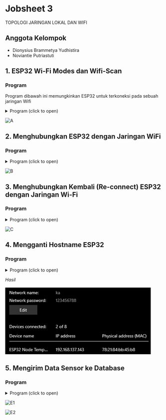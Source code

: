 # Jobsheet 3
TOPOLOGI JARINGAN LOKAL DAN WIFI

## Anggota Kelompok
- Dionysius Brammetya Yudhistira
- Noviantie Putriastuti

## 1. ESP32 Wi-Fi Modes dan Wifi-Scan
### Program
Program dibawah ini memungkinkan ESP32 untuk terkoneksi pada sebuah jaringan Wifi
<details>
  <summary>Program (click to open)</summary>

```c
#include "WiFi.h"
void setup() {
  Serial.begin(115200);
  // Set WiFi to station mode and disconnect from an AP if it was previously connected
  WiFi.mode(WIFI_STA);
  WiFi.disconnect();
  delay(100);
  Serial.println("Setup done");
}
void loop() {
  Serial.println("scan start");
  // WiFi.scanNetworks will return the number of networks found
  int n = WiFi.scanNetworks();
  Serial.println("scan done");
  if (n == 0) {
  Serial.println("no networks found");
  } else {
    Serial.print(n);
    Serial.println(" networks found");
    for (int i = 0; i < n; ++i) {
      // Print SSID and RSSI for each network found
      Serial.print(i + 1);
      Serial.print(": ");
      Serial.print(WiFi.SSID(i));
      Serial.print(" (");
      Serial.print(WiFi.RSSI(i));
      Serial.print(")");
      Serial.println((WiFi.encryptionType(i) == WIFI_AUTH_OPEN)?" ":"*");
      delay(10);
      }
  }
  Serial.println("");
  // Wait a bit before scanning again
  delay(5000);
}
```
</details>
  
![A](https://user-images.githubusercontent.com/121749328/210864242-01245101-090a-4e99-addc-b7eecd0afbda.png)

## 2. Menghubungkan ESP32 dengan Jaringan WiFi
### Program
<details>
  <summary>Program (click to open)</summary>
 
 ```c
    #include <WiFi.h>
    // Replace with your network credentials (STATION)
    const char* ssid = "ka";
    const char* password = "123456788";
    void initWiFi() {
      WiFi.mode(WIFI_STA);
      WiFi.begin(ssid, password);
      Serial.print("Connecting to WiFi ..");
      while (WiFi.status() != WL_CONNECTED) {
      Serial.print('.');
      delay(1000);
      }
    Serial.println(WiFi.localIP());
    }
    void setup() {
      Serial.begin(115200);
      initWiFi();
      Serial.print("RRSI: ");
      Serial.println(WiFi.RSSI());
      }
    void loop() {
     // put your main code here, to run repeatedly:
    }
```
</details>
  
![B](https://user-images.githubusercontent.com/121749328/210864305-34096d81-b74e-422d-85ed-52023efc7cc6.png)

## 3.	Menghubungkan Kembali (Re-connect) ESP32 dengan Jaringan Wi-Fi
### Program
<details>
  <summary>Program (click to open)</summary>
 
```c
#include <WiFi.h>

// Replace with your network credentials (STATION)
const char* ssid = "ka";
const char* password = "123456788";

unsigned long previousMillis = 0;
unsigned long interval = 30000;

void initWiFi() {
  WiFi.mode(WIFI_STA);
  WiFi.begin(ssid, password);
  Serial.print("Connecting to WiFi ..");
  while (WiFi.status() != WL_CONNECTED) {
    Serial.print('.');
    delay(1000);
  }
  Serial.println(WiFi.localIP());
}

void setup() {
  Serial.begin(115200);
  initWiFi();
  Serial.print("RSSI: ");
  Serial.println(WiFi.RSSI());
}

void loop() {
  unsigned long currentMillis = millis();
  // if WiFi is down, try reconnecting every CHECK_WIFI_TIME seconds
  if ((WiFi.status() != WL_CONNECTED) && (currentMillis - previousMillis >=interval)) {
    Serial.print(millis());
    Serial.println("Reconnecting to WiFi...");
    WiFi.disconnect();
    WiFi.reconnect();
    previousMillis = currentMillis;
  }
}
```
</details>
  
![C](https://user-images.githubusercontent.com/121749328/210864363-a0713bc2-f431-4363-b993-6e510bc83c2b.png)

## 4. Mengganti Hostname ESP32
### Program
<details>
  <summary>Program (click to open)</summary>
 
```c
#include <WiFi.h>
// Replace with your network credentials (STATION)
const char* ssid = "ka";
const char* password = "123456788";
String hostname = "ESP32 Node Temperature";
void initWiFi() {
 WiFi.mode(WIFI_STA);
 WiFi.config(INADDR_NONE, INADDR_NONE, INADDR_NONE, INADDR_NONE);
 WiFi.setHostname(hostname.c_str()); //define hostname
 //wifi_station_set_hostname( hostname.c_str() );
 WiFi.begin(ssid, password);
 Serial.print("Connecting to WiFi ..");
 while (WiFi.status() != WL_CONNECTED) {
 Serial.print('.');
 delay(1000);
 }
 Serial.println(WiFi.localIP());
}
void setup() {
 Serial.begin(115200);
 initWiFi();
 Serial.print("RRSI: ");
 Serial.println(WiFi.RSSI());
}
void loop() {
 // put your main code here, to run repeatedly:
}
```
</details>
 
*Hasil*<br /><br />
![js3.4](https://raw.githubusercontent.com/llaurensius/pratikum-sistemembeded-2223/main/jobsheet-3/js3.4/js3.4.jpg)

## 5. Mengirim Data Sensor ke Database
### Program
<details>
  <summary>Program (click to open)</summary>
 
```c
// Import required libraries
#include <WiFi.h>
#include <ESPAsyncWebServer.h>
#include <Adafruit_Sensor.h>
#include <DHT.h>
// Replace with your network credentials
const char* ssid = "ka";
const char* password = "123456788";
#define DHTPIN 32 // Digital pin connected to the DHT sensor
// Uncomment the type of sensor in use:
#define DHTTYPE DHT11 // DHT 11
DHT dht(DHTPIN, DHTTYPE);
// Create AsyncWebServer object on port 80
AsyncWebServer server(80);
String readDHTTemperature() {
 // Sensor readings may also be up to 2 seconds 'old' (its a very slow sensor)
 // Read temperature as Celsius (the default)
 float t = dht.readTemperature();
 // Read temperature as Fahrenheit (isFahrenheit = true)
 //float t = dht.readTemperature(true);
 // Check if any reads failed and exit early (to try again).
 if (isnan(t)) {
 Serial.println("Failed to read from DHT sensor!");
 return "--";
 }
 else {
 Serial.println(t);
 return String(t);
}
}
String readDHTHumidity() {
 // Sensor readings may also be up to 2 seconds 'old' (its a very slow sensor)
 float h = dht.readHumidity();
 if (isnan(h)) {
 Serial.println("Failed to read from DHT sensor!");
 return "--";
 }
 else {
 Serial.println(h);
 return String(h);
 }
}
const char index_html[] PROGMEM = R"rawliteral(
<!DOCTYPE HTML><html>
<head>
 <meta name="viewport" content="width=device-width, initial-scale=1">
 <link rel="stylesheet" href="https://use.fontawesome.com/releases/v5.7.2/css/all.css"
integrity="sha384-
fnmOCqbTlWIlj8LyTjo7mOUStjsKC4pOpQbqyi7RrhN7udi9RwhKkMHpvLbHG9Sr"
crossorigin="anonymous">
 <style>
 html {
 font-family: Arial;
 display: inline-block;
 margin: 0px auto;
 text-align: center;
 }
 h2 { font-size: 3.0rem; }
 p { font-size: 3.0rem; }
 .units { font-size: 1.2rem; }
 .dht-labels{
 font-size: 1.5rem;
 vertical-align:middle;
 padding-bottom: 15px;
 }
 </style>
</head>
<body>
 <h2>ESP32 DHT Server</h2>
 <p>
 <i class="fas fa-thermometer-half" style="color:#059e8a;"></i>
 <span class="dht-labels">Temperature</span>
 <span id="temperature">%TEMPERATURE%</span>
 <sup class="units">&deg;C</sup>
 </p>
 <p>
 <i class="fas fa-tint" style="color:#00add6;"></i>
 <span class="dht-labels">Humidity</span>
 <span id="humidity">%HUMIDITY%</span>
 <sup class="units">&percnt;</sup>
 </p>
</body>
<script>
setInterval(function ( ) {
 var xhttp = new XMLHttpRequest();
 xhttp.onreadystatechange = function() {
 if (this.readyState == 4 && this.status == 200) {
 document.getElementById("temperature").innerHTML = this.responseText;
 }
 };
 xhttp.open("GET", "/temperature", true);
 xhttp.send();
}, 10000 ) ;
setInterval(function ( ) {
 var xhttp = new XMLHttpRequest();
 xhttp.onreadystatechange = function() {
 if (this.readyState == 4 && this.status == 200) {
 document.getElementById("humidity").innerHTML = this.responseText;
 }
 };
 xhttp.open("GET", "/humidity", true);
 xhttp.send();
}, 10000 ) ;
</script>
</html>)rawliteral";
// Replaces placeholder with DHT values
String processor(const String& var){
 //Serial.println(var);
 if(var == "TEMPERATURE"){
 return readDHTTemperature();
 }
 else if(var == "HUMIDITY"){
 return readDHTHumidity();
 }
 return String();
}
void setup(){
 // Serial port for debugging purposes
 Serial.begin(115200);
 dht.begin();

 // Connect to Wi-Fi
 WiFi.begin(ssid, password);
 while (WiFi.status() != WL_CONNECTED) {
 delay(1000);
 Serial.println("Connecting to WiFi..");
 }
 // Print ESP32 Local IP Address
 Serial.println(WiFi.localIP());
 // Route for root / web page
 server.on("/", HTTP_GET, [](AsyncWebServerRequest *request){
 request->send_P(200, "text/html", index_html, processor);
 });
 server.on("/temperature", HTTP_GET, [](AsyncWebServerRequest *request){
 request->send_P(200, "text/plain", readDHTTemperature().c_str());
 });
 server.on("/humidity", HTTP_GET, [](AsyncWebServerRequest *request){
 request->send_P(200, "text/plain", readDHTHumidity().c_str());
 });
 // Start server
 server.begin();
}
void loop(){

}
```
</details>
  
![E1](https://user-images.githubusercontent.com/121749328/210865823-878d294d-8bd0-4052-8f93-49c99d729fc1.jpg)

![E2](https://user-images.githubusercontent.com/121749328/210865859-61de487d-32d1-4981-9a2b-a2c922c658f9.jpg)

